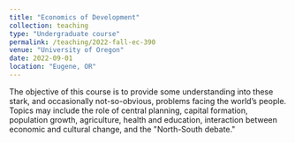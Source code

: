 ```yaml
---
title: "Economics of Development"
collection: teaching
type: "Undergraduate course"
permalink: /teaching/2022-fall-ec-390
venue: "University of Oregon"
date: 2022-09-01
location: "Eugene, OR"
---
```


The objective of this course is to provide some understanding into these stark, and occasionally not-so-obvious, problems facing the world’s people. Topics may include the role of central planning, capital formation, population growth, agriculture, health and education, interaction between economic and cultural change, and the "North-South debate."

<style>
.slider {
  overflow: hidden;
  width: 500px;
  height: 50px;
  position: relative;
}

.slider p {
  position: absolute;
  width: 100%;
  height: 100%;
  margin: 0;
  line-height: 50px;
  text-align: center;
  /* Starting position */
  -moz-transform:translateX(100%);
  -webkit-transform:translateX(100%);
  transform:translateX(100%);
  /* Apply animation to this element */  
  -moz-animation: slide 60s linear infinite;
  -webkit-animation: slide 60s linear infinite;
  animation: slide 60s linear infinite;
}

/* Move it (define the animation) */
@-moz-keyframes slide {
  0% { -moz-transform: translateX(100%); }
  100% { -moz-transform: translateX(-100%); }
}
@-webkit-keyframes slide {
  0% { -webkit-transform: translateX(100%); }
  100% { -webkit-transform: translateX(-100%); }
}
@keyframes slide {
  0% { 
    -moz-transform: translateX(100%); /* Browser bug fix */
    -webkit-transform: translateX(100%); /* Browser bug fix */
    transform: translateX(100%);     
  }
  100% { 
    -moz-transform: translateX(-100%); /* Browser bug fix */
    -webkit-transform: translateX(-100%); /* Browser bug fix */
    transform: translateX(-100%); 
  }
}
</style>

<div class="slider">
  <p>This is some sliding text!</p>
</div>

